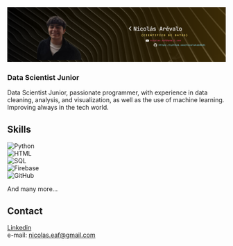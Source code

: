 <div id="header" align="center">
  <img decoding="async" src="https://github.com/nicolukas0631/nicolukas0631/blob/main/Banner%20Para%20LinkedIn%20Desarrollador%20De%20Software%20Moderno%20Negro%20(1).png" width="800"/>
</div>

### Data Scientist Junior

Data Scientist Junior, passionate programmer, with experience in data cleaning, analysis, and visualization, as well as the use of machine learning. Improving always in the tech world.

## Skills
![Python](https://img.shields.io/badge/Python-3776AB?style=for-the-badge&logo=python&logoColor=white&labelColor=101010)<br>
![HTML](https://img.shields.io/badge/HTML5-E34F26?style=for-the-badge&logo=html5&logoColor=255%2C%20255%2C%20255&logoSize=auto&labelColor=white&color=255%2C%20255%2C%20255)<br>
![SQL](https://img.shields.io/badge/PostgreSQL-4169E1?style=for-the-badge&logo=postgresql&logoColor=white&labelColor=101010)<br>
![Firebase](https://img.shields.io/badge/Firebase-DD2C00?style=for-the-badge&logo=firebase&logoColor=white&labelColor=101010)<br>
![GitHub](https://img.shields.io/badge/GitHub-181717?style=for-the-badge&logo=github&logoColor=white&labelColor=101010)<br>

And many more...
## Contact

[Linkedin](www.linkedin.com/in/nicolas-arevalo-fajardo)<br>
e-mail: nicolas.eaf@gmail.com 






<!--
**nicolukas0631/nicolukas0631** is a ✨ _special_ ✨ repository because its `README.md` (this file) appears on your GitHub profile.

Here are some ideas to get you started:

- 🔭 I’m currently working on ...
- 🌱 I’m currently learning ...
- 👯 I’m looking to collaborate on ...
- 🤔 I’m looking for help with ...
- 💬 Ask me about ...
- 📫 How to reach me: ...
- 😄 Pronouns: ...
- ⚡ Fun fact: ...
-->
